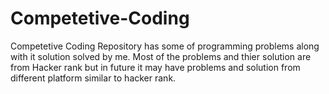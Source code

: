 # Competetive-Coding
Competetive Coding Repository has some of programming problems along with it solution solved by me.
Most of the problems and thier solution are from Hacker rank but in future it may have problems and solution from different platform similar to hacker rank.
